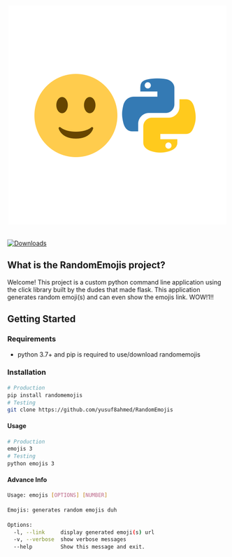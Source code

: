 <p align="center">
  <a>
    <img src="image/EmojisPython.svg">
    <br>
  </a>
  <br>
  
  [![Downloads](https://pepy.tech/badge/randomemojis)](https://pepy.tech/project/randomemojis)
</p>

## What is the RandomEmojis project?
Welcome! This project is a custom python command line application using the click library built by the dudes that made flask. This application generates random emoji(s) and can even show the emojis link. WOW!1!!

## Getting Started

  ### Requirements
  - python 3.7+ and pip is required to use/download randomemojis

  ### Installation
  ```bash
  # Production
  pip install randomemojis
  # Testing
  git clone https://github.com/yusuf8ahmed/RandomEmojis
  ```
  #### Usage
  ```bash
  # Production
  emojis 3
  # Testing
  python emojis 3
  ```
  #### Advance Info
  ```bash
  Usage: emojis [OPTIONS] [NUMBER]

  Emojis: generates random emojis duh

  Options:
    -l, --link     display generated emoji(s) url
    -v, --verbose  show verbose messages
    --help         Show this message and exit.
  ```
